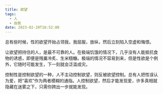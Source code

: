 ```yaml
---
title: 欲望
tags:
  - 人
  - 自我
date: 2023-02-20T16:52:00
---
```

总有些时候，性的欲望开始占领我，我屈服，放纵，然后立刻陷入空虚和悔恨。

让欲望把持住的人，是最不可靠的人。在极端饥饿的情况下，几乎没有人能抵抗食物的诱惑，即便是残羹冷炙、生米糙糠。极端的情况不容易到来，但是性欲是个例外，它随时可能发生，下一刻就会泛滥成灾。

控制性是控制欲望的一种，人不主动控制欲望，则反被欲望控制。总有人把性误认为爱，把“喜欢”作为两者模糊的通指。人控制欲望，然后才能发现爱，许多真相就隐藏在迷雾之下，只需你跨出一步就能发现。